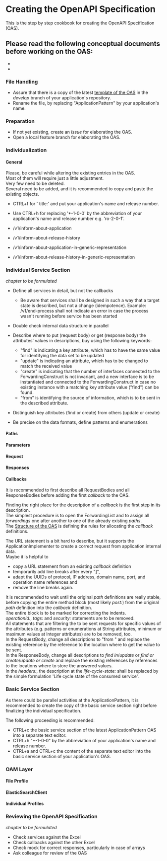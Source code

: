 # Creating the OpenAPI Specification

This is the step by step cookbook for creating the OpenAPI Specification (OAS).  

Please read the following conceptual documents before working on the OAS:  
- 
- 
- 


### File Handling  

- Assure that there is a copy of the latest [template of the OAS](???) in the _develop_ branch of your application's repository.    
- Rename the file, by replacing "ApplicationPattern" by your application's name.  


### Preparation  

- If not yet existing, create an _Issue_ for elaborating the OAS.  
- Open a local feature branch for elaborating the OAS.  


### Individualization  

#### General
Please, be careful while altering the existing entries in the OAS.  
Most of them will require just a little adjustment.  
Very few need to be deleted.  
Several need to be added, and it is recommended to copy and paste the existing objects.

- CTRL+f for '  title:' and put your application's name and release number.  
- Use CTRL+h for replacing '*-1-0-0' by the abbreviation of your application's name and release number e.g. 'ro-2-0-1'.  

- /v1/inform-about-application
- /v1/inform-about-release-history
- /v1/inform-about-application-in-generic-representation
- /v1/inform-about-release-history-in-generic-representation


### Individual Service Section
_chapter to be formulated_
* Define all services in detail, but not the callbacks
  * Be aware that services shall be designed in such a way that a target state is described, but not a change (idempotence). Example: /v1/end-process shall not indicate an error in case the process wasn't running before service has been started
* Double check internal data structure in parallel
* Describe where to put (request body) or get (response body) the attributes’ values in descriptions, buy using the following keywords:
  * "find" is indicating a key attribute, which has to have the same value for identifying the data set to be updated
  * "update" is indicating an attribute, which has to be changed to match the received value
  * "create" is indicating that the number of interfaces connected to the ForwardingConstruct is not invariant, and a new interface is to be instantiated and connected to the ForwardingConstruct in case no existing instance with a matching key attribute value ("find") can be found.
  * "from" is identifying the source of information, which is to be sent in the described attribute.

* Distinguish key attributes (find or create) from others (update or create)
* Be precise on the data formats, define patterns and enumerations


#### Paths


#### Parameters


#### Request


#### Responses


#### Callbacks
It is recommended to first describe all RequestBodies and all ResponseBodies before adding the first _callback_ to the OAS.  

Finding the right place for the description of a _callback_ is the first step in its description.  
The simplest procedure is to open the ForwardingList and to assign all _forwardings_ one after another to one of the already existing _paths_.  
The [Structure of the OAS](../StructureOfOas/StructureOfOas.md) is defining the rules for allocating the _callback_ definitions.

The URL statement is a bit hard to describe, but it supports the ApplicationImplementer to create a correct request from application internal data.  
Maybe it is helpful to 
- copy a URL statement from an existing _callback_ definition
- temporarily add line breaks after every "]", 
- adapt the UUIDs of protocol, IP address, domain name, port, and operation name references and 
- remove the line breaks again.  


It is recommended to wait until the original _path_ definitions are  really stable, before copying the entire method block (most likely _post:_) from the original _path_ definition into the _callback_ definition.  
The entire block is to be marked for correcting the indents.  
_operationId:_, _tags:_ and _security:_ statements are to be removed.  
All statements that are filtering the to be sent requests for specific values of the attributes (e.g. patterns or enumerations at String attributes, minimum or maximum values at Integer attributes) are to be removed, too.  
In the RequestBody, change all descriptions to "from " and replace the existing reference by the reference to the location where to get the value to be sent.  
In the ResponseBody, change all descriptions to _find in_/_update_ or _find or create_/_update or create_ and replace the existing references by references to the locations where to store the answered values.  
In the _headers:_, the description at the _life-cycle-state:_ shall be replaced by the simple formulation 'Life cycle state of the consumed service'.  

### Basic Service Section
As there could be parallel activities at the ApplicationPattern, it is recommended to create the copy of the basic service section right before finalizing the individual specification.  

The following proceeding is recommended:  
- CTRL+c the basic service section of the latest ApplicationPattern OAS into a separate text editor.  
- CTRL+h "*-1-0-0" by the abbreviation of your application's name and release number.  
- CTRL+a and CTRL+c the content of the separate text editor into the basic service section of your application's OAS.  


### OAM Layer

#### File Profile


#### ElasticSearchClient

#### Individual Profiles






### Reviewing the OpenAPI Specification

_chapter to be formulated_
* Check services against the Excel
* Check callbacks against the other Excel
* Check mock for correct responses, particularly in case of arrays
* Ask colleague for review of the OAS
